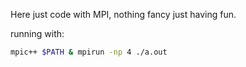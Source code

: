 Here just code with MPI, nothing fancy just having fun.



running with:
```bash
mpic++ $PATH & mpirun -np 4 ./a.out
```